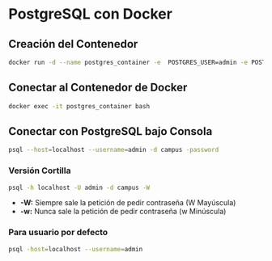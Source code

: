 # PostgreSQL con Docker

## Creación del Contenedor
```bash
docker run -d --name postgres_container -e  POSTGRES_USER=admin -e POSTGRES_PASSWORD=admin -e POSTGRES_DB=campus -p 5433:5432 -v pgdata:/var/lib/postgresql/data --restart=unless-stopped postgres:15
```

## Conectar al Contenedor de Docker
```bash
docker exec -it postgres_container bash
```

## Conectar con PostgreSQL bajo Consola
```bash
psql --host=localhost --username=admin -d campus -password
```

### Versión Cortilla
```bash
psql -h localhost -U admin -d campus -W
```
- **-W:** Siempre sale la petición de pedir contraseña (W Mayúscula)
- **-w:** Nunca sale la petición de pedir contraseña (w Minúscula)


### Para usuario por defecto
```bash
psql -host=localhost --username=admin
```
